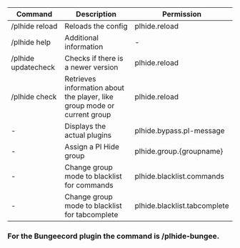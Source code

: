 
| Command  | Description | Permission |
| ------------- | ------------- | ------------- |
| /plhide reload | Reloads the config | plhide.reload |
| /plhide help| Additional information | - |
| /plhide updatecheck| Checks if there is a newer version | plhide.reload |
| /plhide check <playerName> | Retrieves information about the player, like group mode or current group | plhide.reload |
| - | Displays the actual plugins | plhide.bypass.pl-message |
| - | Assign a Pl Hide group | plhide.group.{groupname} |
| - | Change group mode to blacklist for commands | plhide.blacklist.commands |
| - | Change group mode to blacklist for tabcomplete| plhide.blacklist.tabcomplete |

### For the Bungeecord plugin the command is /plhide-bungee.